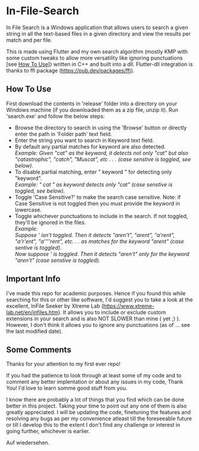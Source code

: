 # In-File-Search
In File Search is a Windows application that allows users to search a given string in all the text-based files in a given directory and view the results per match and per file. 

This is made using Flutter and my own search algorithm (mostly KMP with some custom tweaks to allow more versatility like ignoring punctuations [see [How To Use](#how-to-use)]) written in C++ and built into a dll.
Flutter-dll integration is thanks to ffi package (https://pub.dev/packages/ffi). 

## How To Use

First download the contents in 'release' folder into a directory on your Windows machine (if you downloaded them as a zip file, unzip it). Run 'search.exe' and follow the below steps: 

- Browse the directory to search in using the 'Browse' button or directly enter the path in 'Folder path' text field.  
- Enter the string you want to search in Keyword text field.  
- By default any partial matches for keyword are also detected.  
  _Example: Given "cat" as the keyword, it detects not only "cat" but also "catastrophic", "catch", "Muscat", etc . . . (case senstive is toggled, see below)._
- To disable partial matching, enter " keyword " for detecting only "keyword".  
  _Example: " cat " as keyword detects only "cat" (case senstive is toggled, see below)._
- Toggle 'Case Sensitive?' to make the search case sensitive. Note: if Case Sensitive is not toggled then you must provide the keyword in lowercase.  
- Toggle whichever punctuations to include in the search. If not toggled, they'll be ignored in the files.  
  _Example:<br/>
    Suppose  '  isn't toggled. Then it detects "aren't", "arent", "a'rent", "a'r'ent", "a''''rent", etc. . . as matches for the keyword "arent" (case sentive is toggled)._  
             _Now suppose  '  is toggled. Then it detects "aren't" only for the keyword "aren't" (case senstive is toggled)._ 

## Important Info
I've made this repo for academic purposes. Hence if you found this while searching for this or other like software, I'd suggest you to take a look at the excellent, InFile Seeker by Xtreme Lab (https://www.xtreme-lab.net/en/infiles.htm). It allows you to include or exclude custom extensions in your search and is also NOT SLOWER than mine ( yet ;) ).  
However, I don't think it allows you to ignore any punctuations (as of ... see the last modified date). 

## Some Comments
Thanks for your attention to my first ever repo!  <br/>

If you had the patience to look through at least some of my code and to comment any better implentation or about any issues in my code, Thank You! I'd love to learn somme good stuff from you. <br/>

I know there are probably a lot of things that you find which can be done better in this project. Taking your time to point out any one of them is also greatly appreciated. I will be updating the code, finetuning the features and resolving any bugs as per my convenience atleast till the foreseeable future or till I develop this to the extent I don't find any challenge or interest in going further, whichever is earlier. <br/>

Auf wiedersehen.
